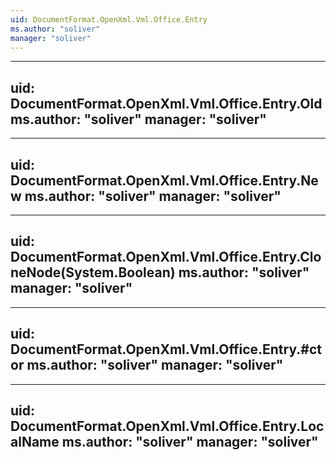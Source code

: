 ```yaml
---
uid: DocumentFormat.OpenXml.Vml.Office.Entry
ms.author: "soliver"
manager: "soliver"
---
```


---
uid: DocumentFormat.OpenXml.Vml.Office.Entry.Old
ms.author: "soliver"
manager: "soliver"
---

---
uid: DocumentFormat.OpenXml.Vml.Office.Entry.New
ms.author: "soliver"
manager: "soliver"
---

---
uid: DocumentFormat.OpenXml.Vml.Office.Entry.CloneNode(System.Boolean)
ms.author: "soliver"
manager: "soliver"
---

---
uid: DocumentFormat.OpenXml.Vml.Office.Entry.#ctor
ms.author: "soliver"
manager: "soliver"
---

---
uid: DocumentFormat.OpenXml.Vml.Office.Entry.LocalName
ms.author: "soliver"
manager: "soliver"
---
